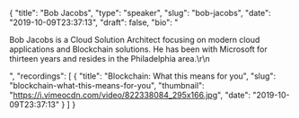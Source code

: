 {
  "title": "Bob Jacobs",
  "type": "speaker",
  "slug": "bob-jacobs",
  "date": "2019-10-09T23:37:13",
  "draft": false,
  "bio": "<p>Bob Jacobs is a Cloud Solution Architect focusing on modern cloud applications and Blockchain solutions. He has been with Microsoft for thirteen years and resides in the Philadelphia area.\r\n</p>",
  "recordings": [
    {
      "title": "Blockchain: What this means for you",
      "slug": "blockchain-what-this-means-for-you",
      "thumbnail": "https://i.vimeocdn.com/video/822338084_295x166.jpg",
      "date": "2019-10-09T23:37:13"
    }
  ]
}